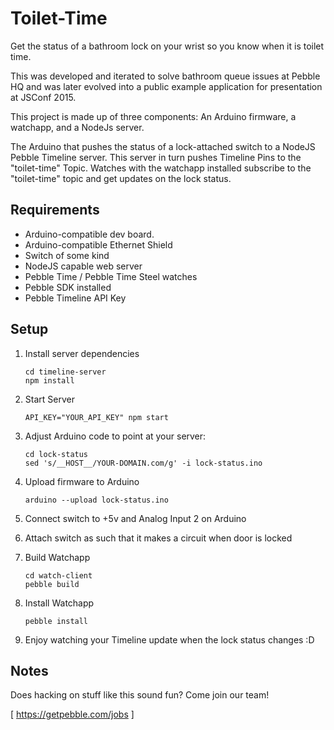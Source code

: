 # Toilet-Time

Get the status of a bathroom lock on your wrist so you know when it is toilet
time.

This was developed and iterated to solve bathroom queue issues at Pebble HQ and
was later evolved into a public example application for presentation at
JSConf 2015.

This project is made up of three components: An Arduino firmware, a watchapp,
and a NodeJs server.

The Arduino that pushes the status of a lock-attached switch to
a NodeJS Pebble Timeline server. This server in turn pushes Timeline Pins to
the "toilet-time" Topic. Watches with the watchapp installed subscribe to the
"toilet-time" topic and get updates on the lock status.

## Requirements 

  * Arduino-compatible dev board.
  * Arduino-compatible Ethernet Shield
  * Switch of some kind
  * NodeJS capable web server
  * Pebble Time / Pebble Time Steel watches
  * Pebble SDK installed
  * Pebble Timeline API Key

## Setup

  1. Install server dependencies

      ```
      cd timeline-server
      npm install
      ```

  2. Start Server

      ```
      API_KEY="YOUR_API_KEY" npm start
      ```

  3. Adjust Arduino code to point at your server:

      ```
      cd lock-status
      sed 's/__HOST__/YOUR-DOMAIN.com/g' -i lock-status.ino
      ```

  4. Upload firmware to Arduino

      ```
      arduino --upload lock-status.ino
      ```

  5. Connect switch to +5v and Analog Input 2 on Arduino

  6. Attach switch as such that it makes a circuit when door is locked

  7. Build Watchapp

      ```
      cd watch-client
      pebble build
      ```

  8. Install Watchapp

      ```
      pebble install
      ```

  9. Enjoy watching your Timeline update when the lock status changes :D

## Notes

Does hacking on stuff like this sound fun? Come join our team!

[ https://getpebble.com/jobs ]
